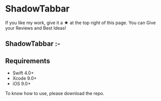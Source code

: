 # ShadowTabbar

If you like my work, give it a ★ at the top right of this page.
You can Give your Reviews and Best Ideas!

## ShadowTabbar :-
   
[](https://github.com/kishanbarmawala/ShadowTabbar/blob/master/Preview/Preview.gif) 

## Requirements

- Swift 4.0+
- Xcode 9.0+
- iOS 9.0+

To know how to use, please download the repo.
